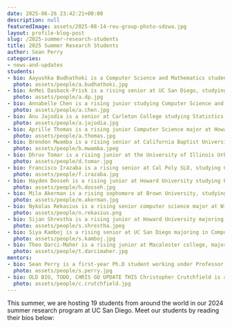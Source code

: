 ```yaml
---
date: 2025-06-26 23:42:21+00:00
description: null
featuredImage: assets/2025-08-14-reu-group-photo-sdzwa.jpg
layout: profile-blog-post
slug: /2025-summer-research-students
title: 2025 Summer Research Students
author: Sean Perry
categories:
- news-and-updates
students:
- bio: Aayushka Budhathoki is a Computer Science and Mathematics student transitioning into her senior year at Howard University. This summer, she worked on the FishSense project, implementing Generative Adversarial Networks to enhance the quality of underwater images. She also worked with the Smartfin team, focusing on sensor characterization and calibration. In her free time, she enjoys cooking a variety of cuisines, playing with her cat and competitive GeoGuessing.
  photo: assets/people/a.budhathoki.jpg
- bio: AnMei Dasback-Prisk is a rising senior at UC San Diego, studying Computer Engineering. This summer, she worked on the Acoustic Collar project exploring dataloss and the use of auto encoders to compress data. In their free time they enjoy chilling at the beach, eating food, and walking around outside whether that be in nature or a city.
  photo: assets/people/a.dp.jpg
- bio: Annabelle Chen is a rising junior studying Computer Science and Mathematics at Amherst College. This summer, she worked on FishSense's new ROV-focused branch, namely focusing on methods for on-device computing and camera calibration for underwater optics. While she loves to think about fish, she also enjoys oil painting, baking sweets, and playing the electric guitar.
  photo: assets/people/a.chen.jpg
- bio: Anu Jajodia is a senior at Carleton College studying Statistics (though he loves interdisciplinary work). This summer, he worked on the Acoustic Species ID team, where he worked on methods for extracting features from unlabeled audio data, namely information theory, autoencoders, and clustering. He also helped develop methodology for the analysis of audio data with networks. In his free time, he spent a lot of time playing jazz guitar and surfing.
  photo: assets/people/a.jajodia.jpg
- bio: Aprille Thomas is a rising junior Computer Science major at Howard University. Over the summer she worked on the HallPass project where she built a Python-based model for an access control system that prevents unintended proxies for System-on-Chip architecture. She enjoys hiking, trying new foods and watching anime.
  photo: assets/people/a.thomas.jpg
- bio: Brendon Mwamba is a rising senior at California Baptist University studying Computer Science. This summer, he is working on the FishSense project, focusing on vector databases, mobile app development, and VR development. In his free time, he enjoys going to the gym, playing basketball, and hiking.
  photo: assets/people/b.mwamba.jpeg
- bio: Dhruv Tomar is a rising junior at the University of Illinois Urbana-Champaign pursuing a dual degree in Computer Science and Integrative Biology. He has been working with the Acoustic Species ID team this summer, implementing template matching as part of an unsupervised learning pipeline for unlabelled bioacoustic datasets. He enjoys birdwatching, videogames, and playing the classical guitar in his free time.
  photo: assets/people/d.tomar.jpg
- bio: Francisco Irazaba is a rising senior at Cal Poly SLO, studying Computer Engineering with an interest in embedded systems. This summer, he worked on the acoustic collar team, focusing on integrating firmware, measuring power consumption, and providing low-power solutions for an STM32 microcontroller inside the collar. In his free time, he enjoys going to the gym, hiking, and skateboarding.
  photo: assets/people/f.irazaba.jpg
- bio: Hayden Dosseh is a rising junior at Howard University studying Electrical Engineering and Biology. Hayden has been working with the Acoustic Species Collar Team and HallPass to build an autoencoder while managing data loss on flash memory, and building various access control systems for System-On-Chip architectures respectively. He loves to cook, play football (not soccer), play musical instruments, and say "Wagwann!!" .
  photo: assets/people/h.dosseh.jpg
- bio: Milo Akerman is a rising sophomore at Brown University, studying Computer Engineering. He has worked in the acoustic collar project this summer, developing the hardware and firmware to deploy low-power embedded systems tracking free-range animal vocalizations. His work focuses on intermittent computing, TinyML, and wireless networking on STM32 ARM CPUs. Outside of the bioacoustics, he enjoys playing guitar, learning cardistry, and perhaps even other things.
  photo: assets/people/m.akerman.jpg
- bio: Nykolas Rekasius is a rising senior computer science major at Williams College. This summer he has been working on the FishSense project working on underwater color correction, automatic underwater fish identification and segmentation, and automatic underwater laser detection. Outside of the lab Nykolas is an avid cellist, budding photographer, and thorough enjoyer of spending time outdoors.
  photo: assets/people/n.rekasius.png
- bio: Sijan Shrestha is a rising junior at Howard University majoring in Computer Science. This summer, he has contributed to the FishSense Project, focusing on fish species identification, detection, and segmentation. He is also working on testing a new deep-water exploration camera, which is being integrated with a Rupik Pi to develop an autonomous underwater monitoring system. During free time, he enjoys writing songs and singing with his guitar.
  photo: assets/people/s.shrestha.jpeg
- bio: Siya Kamboj is a rising senior at UC San Diego majoring in Computer Science. This summer, she worked on the Acoustic Species Identification team as part of the machine learning sub-team, where she focused on developing a knowledge graph for unsupervised bioacoustic discovery. Outside of research, she enjoys filmmaking and photography.   
  photo: assets/people/s.kamboj.jpg
- bio: Theo Darci-Maher is a rising junior at Macalester college, majoring in Physics with an emphasis in Astronomy and minoring in both Math and Studio Art. This summer he worked on FishSense, focusing on underwater optics and mechanical systems for the new ROV project. Outisde of research, he enjoys backpacking, playing sports like soccer or ice hockey, and walking his dog.
  photo: assets/people/t.darcimaher.jpg
mentors:
- bio: Sean Perry is a first-year Ph.D student working under Professor Ryan Kastner in the Computer Science Department of UCSD and a project lead of the Acoustic Species Identification project. Sean studies all things bioacoustics, from domain shift issue between recording devices to exploratory techniques in unlabeled audio data towards improvements to monitoring of nature and ecology. Towards maintaining a work life balance, Sean also enjoys the wonderful food in San Diego, visiting his family and friends, and getting his cats to chase after an old shoelace. 
  photo: assets/people/s.perry.jpg
- bio: OLD BIO, TODO, CHRIS GO UPDATE THIS Christopher Crutchfield is a fifth-year Ph.D student working under Professor Curt Schurgers and Professor Ryan Kastner.  His Masters was in Intelligent Systems, Robotics, and Control.  He is now putting that background to work by developing sensors for understanding the health of our oceans by developing underwater depth cameras with FishSense, a project which he leads.  Through the use of these cameras, he hopes to be able to help scientists monitor the biodiversity of our oceans and the health of the underwater ecosystem.  When not working to help protect our environment, he enjoys a quiet day at home, with his wife and three cats.
  photo: assets/people/c.crutchfield.jpg
---
```

This summer, we are hosting 19 students from around the world in our 2024 summer research program at UC San Diego. Meet our students by reading their bios below:
